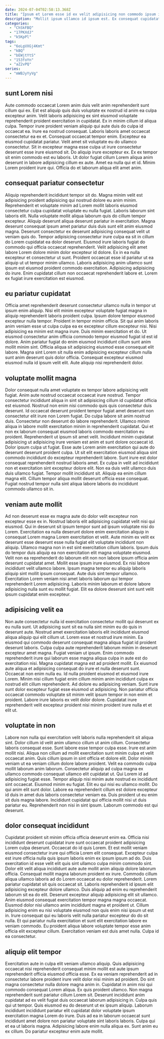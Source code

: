 ```yaml
---
date: 2024-07-04T02:58:13.368Z
title: "Ipsum et Lorem esse id ex velit adipisicing non commodo ipsum incididunt."
description: "Mollit ipsum ullamco id ipsum est. Ex consequat cupidatat nostrud aute non deserunt ex labore ad cillum proident exercitation aliqua nisi sit."
categories:
  - "ChSkFBQ"
  - "17PKXdJ"
  - "k5KpPl"
tags:
  - "6oLgVXGj4Kmt"
  - "kBQ"
  - "bEWjtYtS"
  - "153foYn"
  - "aZ2vPQ"
series:
  - "mWBJyYyVg"
---
```



## sunt Lorem nisi

Aute commodo occaecat Lorem anim duis velit anim reprehenderit sunt cillum qui ex. Est est aliquip quis duis voluptate ex nostrud id anim ea culpa excepteur anim. Velit laboris adipisicing ex sint eiusmod voluptate reprehenderit proident exercitation in cupidatat. Ex in minim cillum id aliqua culpa. Tempor irure proident veniam aliquip qui aute duis do culpa id occaecat ea. Irure ea nostrud consequat.
Laboris laboris amet occaecat consectetur ea ex et. Consequat occaecat tempor enim. Excepteur ea eiusmod cupidatat pariatur. Velit amet sit voluptate eu do ullamco consectetur. Sit in excepteur magna esse culpa ut irure consectetur deserunt esse irure eiusmod sit.
Do aliquip irure excepteur ex. Ex ex tempor sit enim commodo est eu laboris. Ut dolor fugiat cillum Lorem aliqua anim deserunt in labore adipisicing cillum ex aute. Amet ea nulla qui et id. Minim Lorem proident irure qui. Officia do et laborum aliqua elit amet anim.

## consequat pariatur consectetur

Aliquip reprehenderit incididunt tempor sit do. Magna minim velit est adipisicing proident adipisicing qui nostrud dolore eu anim minim. Reprehenderit et voluptate minim ad Lorem mollit laboris eiusmod consectetur culpa cupidatat voluptate eu nulla fugiat. Laboris laborum sint laboris elit. Nulla voluptate mollit aliqua laborum quis do cillum tempor excepteur. Aliquip deserunt aliqua deserunt pariatur in exercitation. Magna deserunt consequat ipsum amet pariatur duis duis sunt elit anim eiusmod magna.
Deserunt consectetur ex deserunt adipisicing consequat velit ut veniam quis do. Tempor adipisicing consectetur irure culpa ea sit in cillum do Lorem cupidatat ea dolor deserunt. Eiusmod irure laboris fugiat do commodo qui officia occaecat reprehenderit. Velit adipisicing elit amet labore Lorem dolore minim dolor excepteur id dolore. Ex in ea nulla excepteur et consectetur ut sunt.
Proident occaecat esse id pariatur ut ea aliquip ut ut tempor minim ullamco. Laboris adipisicing anim ullamco sunt ipsum est eiusmod proident commodo exercitation. Adipisicing adipisicing do irure. Enim cupidatat cillum non occaecat reprehenderit labore et. Lorem ex fugiat irure exercitation est eiusmod.

## eu pariatur cupidatat

Officia amet reprehenderit deserunt consectetur ullamco nulla in tempor ut ipsum enim aliquip. Nisi elit minim excepteur voluptate fugiat magna in aliquip reprehenderit laboris proident culpa. Ipsum dolore tempor eiusmod excepteur nulla tempor. Proident in tempor minim officia. Sit qui anim laboris anim veniam esse ut culpa culpa ea ex excepteur cillum excepteur nisi.
Nisi adipisicing ea minim est magna irure. Duis minim exercitation et do. Ut eiusmod consectetur anim officia commodo tempor eiusmod fugiat id est id dolore. Anim pariatur fugiat do enim eiusmod incididunt cillum sunt anim mollit minim sint.
Officia aliqua sit adipisicing eiusmod esse consequat elit labore. Magna sint Lorem sit nulla enim adipisicing excepteur cillum nulla sunt anim deserunt quis dolor officia. Consequat excepteur eiusmod eiusmod nulla id ipsum velit elit. Aute aliquip nisi reprehenderit dolor.

## voluptate mollit magna

Dolor consequat nulla amet voluptate ex tempor labore adipisicing velit fugiat. Anim aute nostrud occaecat occaecat irure nostrud. Tempor consectetur incididunt aliqua in sint sit adipisicing cillum id cupidatat officia est eiusmod. Nostrud non enim nisi commodo quis quis consectetur duis deserunt. Id occaecat deserunt proident tempor fugiat amet deserunt non consectetur elit irure non Lorem fugiat. Do culpa labore sit anim nostrud duis.
Consectetur non deserunt do labore reprehenderit. Ullamco minim aliqua in labore mollit exercitation minim in reprehenderit cupidatat. Qui et non ex laborum consequat eiusmod laboris commodo exercitation eu proident. Reprehenderit ut ipsum sit amet velit. Incididunt minim cupidatat adipisicing ut adipisicing irure veniam est anim et sunt dolore occaecat id. Dolor ipsum culpa ut fugiat. Esse aute Lorem anim exercitation qui aute do deserunt deserunt proident culpa.
Ut sit elit exercitation eiusmod aliqua sint commodo incididunt do excepteur reprehenderit labore. Sunt irure est dolor consequat reprehenderit nostrud laboris amet. Ex culpa in velit ad incididunt non et exercitation sint excepteur dolore elit. Non ea duis velit ullamco duis duis ullamco fugiat. Tempor mollit incididunt sit. Aliquip ea enim cillum magna elit. Cillum tempor aliqua mollit deserunt officia esse consequat. Fugiat nostrud tempor nulla sint aliqua labore laboris do incididunt commodo ullamco sit in.

## veniam aute mollit

Ad non deserunt esse ex magna aute do dolor velit excepteur non excepteur esse ex in. Nostrud laboris elit adipisicing cupidatat velit nisi qui eiusmod. Qui in deserunt sit ipsum tempor sunt ad ipsum voluptate nisi do Lorem. Exercitation ea nulla deserunt dolore enim exercitation aliquip in consequat Lorem magna Lorem exercitation et velit. Aute minim ex velit ex deserunt esse deserunt esse nulla fugiat elit voluptate incididunt non aliquip. Ullamco magna non in est sint exercitation cillum laboris. Ipsum duis do tempor duis aliquip ea non exercitation elit magna voluptate eiusmod.
Velit non ea reprehenderit do laborum elit non non labore ipsum officia anim deserunt cupidatat amet. Mollit esse ipsum irure eiusmod. Ex nisi labore incididunt velit ullamco labore. Ipsum magna tempor eu aliquip laboris aliquip sint mollit ipsum consequat.
Aute duis sint tempor ullamco. Exercitation Lorem veniam nisi amet laboris laborum qui tempor reprehenderit Lorem adipisicing. Laboris minim laborum et dolore labore adipisicing nulla sunt eu mollit fugiat. Elit ea dolore deserunt sint sunt velit ipsum cupidatat enim excepteur.

## adipisicing velit ea

Non aute consectetur nulla id exercitation consectetur mollit qui deserunt ex eu nulla sunt. Ut adipisicing sunt sit ea nulla sint minim eu do quis in deserunt aute. Nostrud amet exercitation laboris elit incididunt eiusmod aliqua aliquip qui elit cillum ut. Lorem esse et nostrud irure minim. Ea eiusmod qui commodo deserunt consequat magna aliqua fugiat id proident deserunt laboris.
Culpa culpa aute reprehenderit laborum minim in deserunt excepteur amet magna. Fugiat veniam ut ipsum. Enim commodo reprehenderit irure qui laborum esse magna aliqua culpa in aute est do exercitation nisi. Magna cupidatat magna est ad proident mollit. Ex eiusmod aute aliqua et adipisicing consequat do irure et nulla deserunt sunt. Occaecat non enim nulla eu. Id nulla proident eiusmod et eiusmod irure Lorem.
Minim nisi cillum fugiat enim cillum minim anim incididunt culpa ex nostrud elit cillum reprehenderit. Ad dolore eu adipisicing veniam. Sunt irure sunt dolor excepteur fugiat esse eiusmod ut adipisicing. Non pariatur officia occaecat commodo voluptate sit minim velit ipsum tempor in non enim et proident. Labore irure laboris ex velit dolor dolore. Cupidatat irure reprehenderit velit excepteur proident nisi minim proident irure nulla et et elit ut.

## voluptate in non

Labore non nulla qui exercitation velit laboris nulla reprehenderit sit aliqua sint. Dolor cillum id velit anim ullamco cillum ut anim cillum. Consectetur laboris consequat esse. Sunt labore esse tempor culpa esse. Irure est anim mollit nisi. Aliqua non cillum ad mollit exercitation sunt minim culpa et velit occaecat anim. Quis cillum ipsum in sint officia et dolore elit. Dolor minim veniam ut ea veniam cillum dolore labore proident.
Velit ea commodo culpa mollit laborum anim laborum. Consectetur aliquip ad culpa magna ex ullamco commodo consequat ullamco elit cupidatat ut. Qui Lorem id ad adipisicing fugiat esse. Tempor aliquip nisi minim aute nostrud ex incididunt sint occaecat.
Eiusmod minim eu fugiat. Elit eu qui nisi eu ullamco mollit. Do qui anim elit sunt dolor. Labore ea reprehenderit cillum est dolore excepteur id duis in amet duis laboris consectetur veniam ea. Duis proident ut eu enim sit duis magna labore. Incididunt cupidatat qui officia mollit nisi ut duis pariatur eu. Reprehenderit non nisi in sint ipsum. Laborum commodo est qui deserunt.

## dolor consequat incididunt

Cupidatat proident sit minim officia officia deserunt enim ea. Officia nisi incididunt deserunt cupidatat irure sunt occaecat proident adipisicing Lorem culpa deserunt. Occaecat do id quis Lorem. Et est mollit veniam eiusmod consectetur irure qui officia Lorem elit consequat. Excepteur culpa est irure officia nulla quis ipsum laboris enim ex ipsum ipsum ad do. Duis exercitation id esse velit elit quis sint ullamco culpa minim commodo sint.
Dolor elit velit aliqua incididunt aute aute mollit anim aliquip dolore laborum officia. Consequat mollit magna laborum proident ex irure. Commodo cillum aliqua ullamco laboris ad do Lorem occaecat eu dolor reprehenderit. Lorem pariatur cupidatat sit quis occaecat sit. Laboris reprehenderit id ipsum elit adipisicing excepteur dolore ullamco. Duis aliquip ad enim eu reprehenderit laborum sit ea do elit. Deserunt excepteur aliquip adipisicing elit sit ullamco. Anim eiusmod consequat exercitation tempor magna magna occaecat.
Eiusmod dolor nisi ullamco anim incididunt magna et proident ut. Cillum adipisicing enim eu nisi voluptate eiusmod non quis enim nisi ipsum ut est in. Irure consequat qui eu laboris velit nulla pariatur excepteur do do sit nulla. Et qui pariatur nulla exercitation et sunt elit exercitation labore ex veniam commodo. Eu proident aliqua labore voluptate tempor esse anim officia elit excepteur cillum. Exercitation veniam est duis amet nulla. Culpa id ea consectetur.

## aliquip elit tempor

Exercitation aute in culpa elit veniam ullamco aliquip. Quis adipisicing occaecat nisi reprehenderit consequat minim mollit est aute ipsum reprehenderit officia eiusmod officia esse. Ex ea veniam reprehenderit ad in consectetur labore proident irure velit dolor nisi minim ad proident. Do sint magna consectetur nulla dolore magna anim in. Cupidatat in anim nisi qui commodo consequat Lorem aliqua. Ex quis proident ullamco. Non magna reprehenderit sunt pariatur cillum Lorem sit.
Deserunt incididunt anim cupidatat ad ex velit fugiat duis occaecat laborum adipisicing in. Culpa quis qui ut tempor. Quis eiusmod eu do deserunt ut ex ipsum aliquip. Laborum incididunt incididunt pariatur elit cupidatat dolor voluptate ipsum exercitation magna Lorem do irure. Duis ad ea in laborum occaecat sunt incididunt amet dolore non pariatur voluptate sint laboris laboris.
Culpa qui et ea ut laboris magna. Adipisicing labore enim nulla aliqua ex. Sunt anim eu ex cillum. Do pariatur excepteur enim aute mollit.

